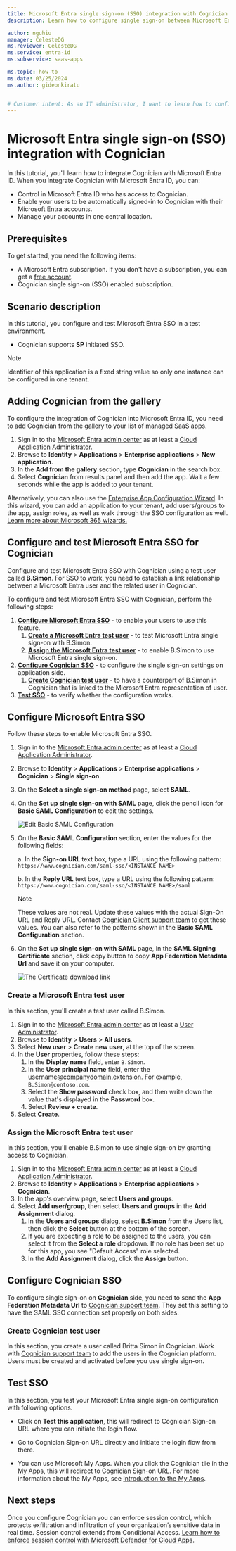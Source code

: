 ```yaml
---
title: Microsoft Entra single sign-on (SSO) integration with Cognician
description: Learn how to configure single sign-on between Microsoft Entra ID and Cognician.

author: nguhiu
manager: CelesteDG
ms.reviewer: CelesteDG
ms.service: entra-id
ms.subservice: saas-apps

ms.topic: how-to
ms.date: 03/25/2024
ms.author: gideonkiratu


# Customer intent: As an IT administrator, I want to learn how to configure single sign-on between Microsoft Entra ID and Cognician so that I can control who has access to Cognician, enable automatic sign-in with Microsoft Entra accounts, and manage my accounts in one central location.
---
```


# Microsoft Entra single sign-on (SSO) integration with Cognician

In this tutorial, you'll learn how to integrate Cognician with Microsoft Entra ID. When you integrate Cognician with Microsoft Entra ID, you can:

* Control in Microsoft Entra ID who has access to Cognician.
* Enable your users to be automatically signed-in to Cognician with their Microsoft Entra accounts.
* Manage your accounts in one central location.

## Prerequisites

To get started, you need the following items:

* A Microsoft Entra subscription. If you don't have a subscription, you can get a [free account](https://azure.microsoft.com/free/).
* Cognician single sign-on (SSO) enabled subscription.

## Scenario description

In this tutorial, you configure and test Microsoft Entra SSO in a test environment.

* Cognician supports **SP** initiated SSO.
> [!NOTE]
> Identifier of this application is a fixed string value so only one instance can be configured in one tenant.


## Adding Cognician from the gallery

To configure the integration of Cognician into Microsoft Entra ID, you need to add Cognician from the gallery to your list of managed SaaS apps.

1. Sign in to the [Microsoft Entra admin center](https://entra.microsoft.com) as at least a [Cloud Application Administrator](~/identity/role-based-access-control/permissions-reference.md#cloud-application-administrator).
1. Browse to **Identity** > **Applications** > **Enterprise applications** > **New application**.
1. In the **Add from the gallery** section, type **Cognician** in the search box.
1. Select **Cognician** from results panel and then add the app. Wait a few seconds while the app is added to your tenant.

 Alternatively, you can also use the [Enterprise App Configuration Wizard](https://portal.office.com/AdminPortal/home?Q=Docs#/azureadappintegration). In this wizard, you can add an application to your tenant, add users/groups to the app, assign roles, as well as walk through the SSO configuration as well. [Learn more about Microsoft 365 wizards.](/microsoft-365/admin/misc/azure-ad-setup-guides)


<a name='configure-and-test-azure-ad-sso-for-cognician'></a>

## Configure and test Microsoft Entra SSO for Cognician

Configure and test Microsoft Entra SSO with Cognician using a test user called **B.Simon**. For SSO to work, you need to establish a link relationship between a Microsoft Entra user and the related user in Cognician.

To configure and test Microsoft Entra SSO with Cognician, perform the following steps:

1. **[Configure Microsoft Entra SSO](#configure-azure-ad-sso)** - to enable your users to use this feature.
    1. **[Create a Microsoft Entra test user](#create-an-azure-ad-test-user)** - to test Microsoft Entra single sign-on with B.Simon.
    1. **[Assign the Microsoft Entra test user](#assign-the-azure-ad-test-user)** - to enable B.Simon to use Microsoft Entra single sign-on.
1. **[Configure Cognician SSO](#configure-cognician-sso)** - to configure the single sign-on settings on application side.
    1. **[Create Cognician test user](#create-cognician-test-user)** - to have a counterpart of B.Simon in Cognician that is linked to the Microsoft Entra representation of user.
1. **[Test SSO](#test-sso)** - to verify whether the configuration works.

<a name='configure-azure-ad-sso'></a>

## Configure Microsoft Entra SSO

Follow these steps to enable Microsoft Entra SSO.

1. Sign in to the [Microsoft Entra admin center](https://entra.microsoft.com) as at least a [Cloud Application Administrator](~/identity/role-based-access-control/permissions-reference.md#cloud-application-administrator).
1. Browse to **Identity** > **Applications** > **Enterprise applications** > **Cognician** > **Single sign-on**.
1. On the **Select a single sign-on method** page, select **SAML**.
1. On the **Set up single sign-on with SAML** page, click the pencil icon for **Basic SAML Configuration** to edit the settings.

   ![Edit Basic SAML Configuration](common/edit-urls.png)

1. On the **Basic SAML Configuration** section, enter the values for the following fields:

    a. In the **Sign-on URL** text box, type a URL using the following pattern:
    `https://www.cognician.com/saml-sso/<INSTANCE NAME>`

	b. In the **Reply URL** text box, type a URL using the following pattern:
    `https://www.cognician.com/saml-sso/<INSTANCE NAME>/saml`

	> [!NOTE]
	> These values are not real. Update these values with the actual Sign-On URL and Reply URL. Contact [Cognician Client support team](mailto:support@cognician.com) to get these values. You can also refer to the patterns shown in the **Basic SAML Configuration** section.

1. On the **Set up single sign-on with SAML** page, In the **SAML Signing Certificate** section, click copy button to copy **App Federation Metadata Url** and save it on your computer.

	![The Certificate download link](common/copy-metadataurl.png)
<a name='create-an-azure-ad-test-user'></a>

### Create a Microsoft Entra test user

In this section, you'll create a test user called B.Simon.

1. Sign in to the [Microsoft Entra admin center](https://entra.microsoft.com) as at least a [User Administrator](~/identity/role-based-access-control/permissions-reference.md#user-administrator).
1. Browse to **Identity** > **Users** > **All users**.
1. Select **New user** > **Create new user**, at the top of the screen.
1. In the **User** properties, follow these steps:
   1. In the **Display name** field, enter `B.Simon`.  
   1. In the **User principal name** field, enter the username@companydomain.extension. For example, `B.Simon@contoso.com`.
   1. Select the **Show password** check box, and then write down the value that's displayed in the **Password** box.
   1. Select **Review + create**.
1. Select **Create**.

<a name='assign-the-azure-ad-test-user'></a>

### Assign the Microsoft Entra test user

In this section, you'll enable B.Simon to use single sign-on by granting access to Cognician.

1. Sign in to the [Microsoft Entra admin center](https://entra.microsoft.com) as at least a [Cloud Application Administrator](~/identity/role-based-access-control/permissions-reference.md#cloud-application-administrator).
1. Browse to **Identity** > **Applications** > **Enterprise applications** > **Cognician**.
1. In the app's overview page, select **Users and groups**.
1. Select **Add user/group**, then select **Users and groups** in the **Add Assignment** dialog.
   1. In the **Users and groups** dialog, select **B.Simon** from the Users list, then click the **Select** button at the bottom of the screen.
   1. If you are expecting a role to be assigned to the users, you can select it from the **Select a role** dropdown. If no role has been set up for this app, you see "Default Access" role selected.
   1. In the **Add Assignment** dialog, click the **Assign** button.

## Configure Cognician SSO

To configure single sign-on on **Cognician** side, you need to send the **App Federation Metadata Url** to [Cognician support team](mailto:support@cognician.com). They set this setting to have the SAML SSO connection set properly on both sides.

### Create Cognician test user

In this section, you create a user called Britta Simon in Cognician. Work with [Cognician support team](mailto:support@cognician.com) to add the users in the Cognician platform. Users must be created and activated before you use single sign-on.

## Test SSO 

In this section, you test your Microsoft Entra single sign-on configuration with following options. 

* Click on **Test this application**, this will redirect to Cognician Sign-on URL where you can initiate the login flow. 

* Go to Cognician Sign-on URL directly and initiate the login flow from there.

* You can use Microsoft My Apps. When you click the Cognician tile in the My Apps, this will redirect to Cognician Sign-on URL. For more information about the My Apps, see [Introduction to the My Apps](https://support.microsoft.com/account-billing/sign-in-and-start-apps-from-the-my-apps-portal-2f3b1bae-0e5a-4a86-a33e-876fbd2a4510).

## Next steps

Once you configure Cognician you can enforce session control, which protects exfiltration and infiltration of your organization’s sensitive data in real time. Session control extends from Conditional Access. [Learn how to enforce session control with Microsoft Defender for Cloud Apps](/cloud-app-security/proxy-deployment-any-app).
